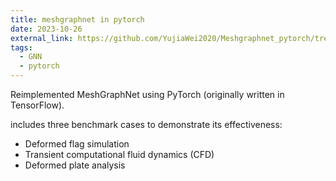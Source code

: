 ```yaml
---
title: meshgraphnet in pytorch
date: 2023-10-26
external_link: https://github.com/YujiaWei2020/Meshgraphnet_pytorch/tree/main
tags:
  - GNN
  - pytorch
---
```


Reimplemented MeshGraphNet using PyTorch (originally written in TensorFlow). 

includes three benchmark cases to demonstrate its effectiveness:

- Deformed flag simulation
- Transient computational fluid dynamics (CFD)
- Deformed plate analysis

<!--more-->
